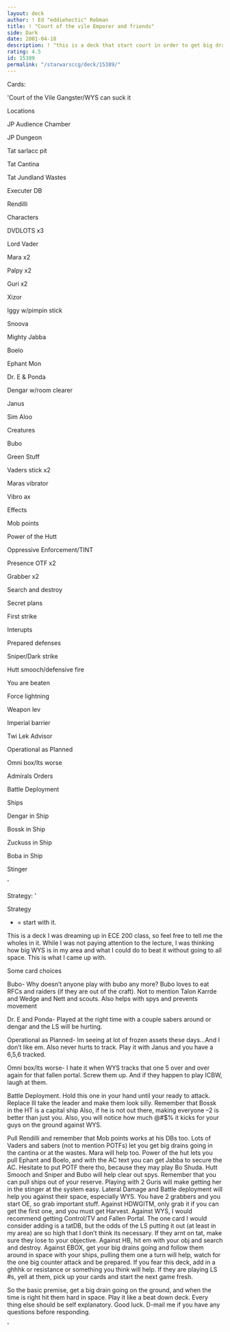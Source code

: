 ```yaml
---
layout: deck
author: ! Ed "eddiehectic" Rebman
title: ! "Court of the vile Emporer and friends"
side: Dark
date: 2001-04-18
description: ! "this is a deck that start court in order to get big drains and easy space deploy.  Kills WYS."
rating: 4.5
id: 15389
permalink: "/starwarsccg/deck/15389/"
---
```

Cards: 

'Court of the Vile Gangster/WYS can suck it


Locations

JP Audience Chamber

JP Dungeon 

Tat sarlacc pit

Tat Cantina

Tat Jundland Wastes

Executer DB

Rendilli


Characters

DVDLOTS x3

Lord Vader

Mara x2

Palpy x2

Guri x2

Xizor

Iggy w/pimpin stick

Snoova

Mighty Jabba

Boelo

Ephant Mon

Dr. E & Ponda

Dengar w/room clearer

Janus

Sim Aloo


Creatures

Bubo


Green Stuff

Vaders stick x2

Maras vibrator

Vibro ax


Effects

Mob points

Power of the Hutt

Oppressive Enforcement/TINT

Presence OTF x2

Grabber x2

Search and destroy

Secret plans 

First strike



Interupts

Prepared defenses

Sniper/Dark strike

Hutt smooch/defensive fire

You are beaten

Force lightning

Weapon lev

Imperial barrier

Twi Lek Advisor

Operational as Planned

Omni box/Its worse


Admirals Orders

Battle Deployment


Ships

Dengar in Ship

Bossk in Ship

Zuckuss in Ship

Boba in Ship

Stinger


'

Strategy: '

 


Strategy

* = start with it.


This is a deck I was dreaming up in ECE 200 class, so feel free to tell me the wholes in it.  While I was not paying attention to the lecture, I was thinking how big WYS is in my area and what I could do to beat it without going to all space.  This is what I came up with.

Some card choices


Bubo- Why doesn&#8217;t anyone play with bubo any more?  Bubo loves to eat RFCs and raiders (if they are out of the craft).  Not to mention Talon Karrde and Wedge and Nett and scouts.  Also helps with spys and prevents movement


Dr. E and Ponda- Played at the right time with a couple sabers around or dengar and the LS will be hurting. 


Operational as Planned- Im seeing at lot of frozen assets these days&#8230;And I don&#8217;t like em.  Also never hurts to track.  Play it with Janus and you have a 6,5,6 tracked.


Omni box/Its worse- I hate it when WYS tracks that one 5 over and over again for that fallen portal.  Screw them up.  And if they happen to play ICBW, laugh at them.


Battle Deployment.  Hold this one in your hand until your ready to attack.  Replace Ill take the leader and make them look silly.  Remember that Bossk in the HT is a capital ship  Also, if he is not out there, making everyone &#8211;2 is better than just you.  Also, you will notice how much @#$% it kicks for your guys on the ground against WYS.


Pull Rendilli and remember that Mob points works at his DBs too.  Lots of Vaders and sabers (not to mention POTFs) let you get big drains going in the cantina or at the wastes.  Mara will help too.  Power of the hut lets you pull Ephant and Boelo, and with the AC text you can get Jabba to secure the AC.  Hesitate to put POTF there tho, because they may play Bo Shuda.  Hutt Smooch and Sniper and Bubo will help clear out spys.   Remember that you can pull ships out of your reserve.  Playing with 2 Guris will make getting her in the stinger at the system easy.  Lateral Damage and Battle deployment will help you against their space, especially WYS.  You have 2 grabbers and you start OE, so grab important stuff.  Against HDWGITM, only grab it if you can get the first one, and you must get Harvest.  Against WYS, I would recommend getting Control/TV and Fallen Portal.  The one card I would consider adding is a tatDB, but the odds of the LS putting it out (at least in my area) are so high that I don&#8217;t think its necessary.  If they arnt on tat, make sure they lose to your objective.  Against HB, hit em with your obj and search and destroy.  Against EBOX, get your big drains going and follow them around in space with your ships, pulling them one a turn will help, watch for the one big counter attack and be prepared.  If you fear this deck, add in a ghhhk or resistance or something you think will help.  If they are playing LS #s, yell at them, pick up your cards and start the next game fresh.  


So the basic premise, get a big drain going on the ground, and when the time is right hit them hard in space.  Play it like a beat down deck.  Every thing else should be self explanatory.  Good luck.  D-mail me if you have any questions before responding.  

'
